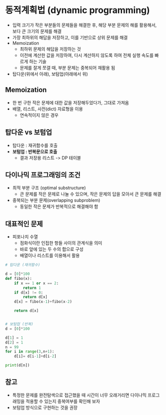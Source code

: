 
# 동적계획법 (dynamic programming)
* 입력 크기가 작은 부분들의 문제들을 해결한 후, 해당 부분 문제의 해를 활용해서, 보다 큰 크기의 문제를 해결
* 가장 최하위의 해답을 저장하고, 이를 기반으로 상위 문제를 해결
* Memoization 
    * 최하위 문제의 해답을 저장하는 것
    * 이전에 계산한 값을 저장하여, 다시 계산하지 않도록 하여 전체 실행 속도를 빠르게 하는 기술
    * 문제를 잘게 쪼갤 때, 부분 문제는 중복되어 재활용 됨
* 탑다운(위에서 아래), 보텀업(아래에서 위)

## Memoization 
* 한 번 구한 작은 문제에 대한 값을 저장해두었다가, 그대로 가져옴
* 배열, 리스트, 사전(dict) 자료형을 이용 
    * 연속적이지 않은 경우 

## 탑다운 vs 보텀업
* 탑다운 : 재귀함수를 호출 
* **보텀업 : 반복문으로 호출**
    * 결과 저장용 리스트 -> DP 테이블


## 다이나믹 프로그래밍의 조건
* 최적 부분 구조 (optimal substructure) 
    * 큰 문제를 작은 문제로 나눌 수 있으며, 작은 문제의 답을 모아서 큰 문제를 해결
* 중복되는 부분 문제(overlapping subproblem)
    * 동일한 작은 문제가 반복적으로 해결해야 함

## 대표적인 문제 
* 피포나치 수열
    * 점화식이란 인접한 항들 사이의 관계식을 의미
    * 바로 앞에 있는 두 수의 합으로 구성
    * 배열이나 리스트를 이용해서 활용
```python
# 탑다운 (재귀함수)

d = [0]*100
def fibo(x):
    if x == 1 or x == 2:
        return 1
    if d[x] != 0:
        return d[x]
    d[x] = fibo(x-1)+fibo(x-2)

    return d[x]


# 보텀업 (반복)
d = [0]*100

d[1] = 1
d[2] = 1
n = 99
for i in range(3,n+1):
    d[i]= d[i-1]+d[i-2]

print(d[n])

```
## 참고
* 특정한 문제를 완전탐색으로 접근했을 때 시간이 너무 오래거리면 다이나믹 프로그래밍을 적용할 수 있는지 중복여부를 확인해 보자
* 보텀업 방식으로 구현하는 것을 권장

